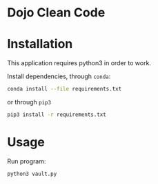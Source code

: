 Dojo Clean Code
===

# Installation

This application requires python3 in order to work.

Install dependencies, through `conda`:

```bash
conda install --file requirements.txt
```

or through `pip3`

```bash
pip3 install -r requirements.txt
```

# Usage

Run program:

```bash
python3 vault.py
```
